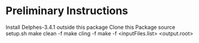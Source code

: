 # Preliminary Instructions

Install Delphes-3.4.1 outside this package
Clone this Package
source setup.sh
make clean -f <Makefile>
make cling -f <Makefile>
make -f <Makefile>
<executable> <inputFiles.list> <output.root> 
